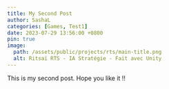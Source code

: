```yaml
---
title: My Second Post
author: SashaL
categories: [Games, Test1]
date: 2023-07-29 13:56:00 +0800
pin: true
image:
  path: /assets/public/projects/rts/main-title.png
  alt: Ritsaï RTS - IA Stratégie - Fait avec Unity
---
```


This is my second post. Hope you like it !!